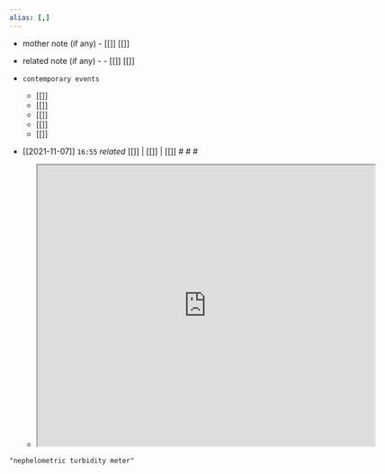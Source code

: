 ```yaml
---
alias: [,]
---
```

- mother note (if any)
		- [[]] [[]]
- related note (if any) -
		- [[]] [[]]
- `contemporary events`
	- [[]]
	- [[]]
	- [[]]
	- [[]]
	- [[]]

- [[2021-11-07]]  `16:55` _related_ [[]] | [[]] | [[]] # # #
	- <iframe src="https://www.wikiwand.com/en/Nephelometer" width="600" height="500" ></iframe>

```query
"nephelometric turbidity meter"
```